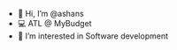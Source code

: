 - 👋 Hi, I’m @ashans
- 💻 ATL @ MyBudget
- 👀 I’m interested in Software development

<!---
ashans/ashans is a ✨ special ✨ repository because its `README.md` (this file) appears on your GitHub profile.
You can click the Preview link to take a look at your changes.
--->
